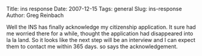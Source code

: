 Title: ins response
Date: 2007-12-15
Tags: general
Slug: ins-response
Author: Greg Reinbach

Well the INS has finally acknowledge my citizenship application. It sure had me worried there for a while, thought the application had disappeared into la la land. So it looks like the next step will be an interview and I can expect them to contact me within 365 days. so says the acknowledgement.
